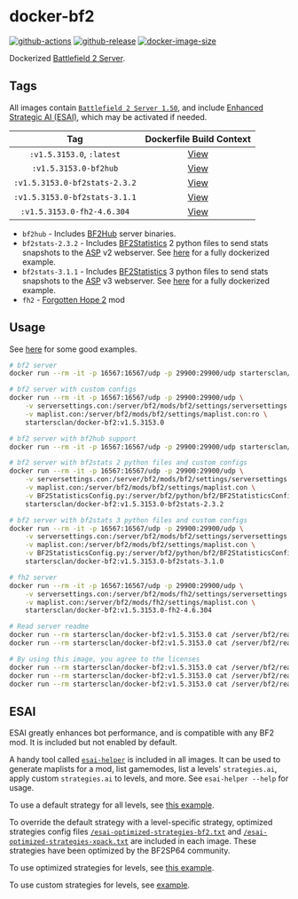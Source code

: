 # docker-bf2

[![github-actions](https://github.com/startersclan/docker-bf2/workflows/ci-master-pr/badge.svg)](https://github.com/startersclan/docker-bf2/actions)
[![github-release](https://img.shields.io/github/v/release/startersclan/docker-bf2?style=flat-square)](https://github.com/startersclan/docker-bf2/releases/)
[![docker-image-size](https://img.shields.io/docker/image-size/startersclan/docker-bf2/latest)](https://hub.docker.com/r/startersclan/docker-bf2)

Dockerized [Battlefield 2 Server](https://www.ea.com/games/battlefield/battlefield-2).

## Tags

All images contain [`Battlefield 2 Server 1.50`](https://www.bf-games.net/downloads/category/153/serverfiles.html), and include [Enhanced Strategic AI (ESAI)](https://www.moddb.com/mods/esai-enhanced-strategic-ai), which may be activated if needed.

| Tag | Dockerfile Build Context |
|:-------:|:---------:|
| `:v1.5.3153.0`, `:latest` | [View](variants/v1.5.3153.0 ) |
| `:v1.5.3153.0-bf2hub` | [View](variants/v1.5.3153.0-bf2hub ) |
| `:v1.5.3153.0-bf2stats-2.3.2` | [View](variants/v1.5.3153.0-bf2stats-2.3.2 ) |
| `:v1.5.3153.0-bf2stats-3.1.1` | [View](variants/v1.5.3153.0-bf2stats-3.1.1 ) |
| `:v1.5.3153.0-fh2-4.6.304` | [View](variants/v1.5.3153.0-fh2-4.6.304 ) |

- `bf2hub` - Includes [BF2Hub](https://www.bf2hub.com/home/serversetup.php) server binaries.
- `bf2stats-2.3.2` - Includes [BF2Statistics](https://github.com/startersclan/bf2stats) 2 python files to send stats snapshots to the [ASP](https://github.com/startersclan/bf2stats) v2 webserver. See [here](https://github.com/startersclan/bf2stats) for a fully dockerized example.
- `bf2stats-3.1.1` - Includes [BF2Statistics](https://github.com/startersclan/StatsPython) 3 python files to send stats snapshots to the [ASP](https://github.com/startersclan/ASP) v3 webserver. See [here](https://github.com/startersclan/ASP) for a fully dockerized example.
- `fh2` - [Forgotten Hope 2](http://www.forgottenhope.warumdarum.de) mod

## Usage

See [here](docs/examples) for some good examples.

```sh
# bf2 server
docker run --rm -it -p 16567:16567/udp -p 29900:29900/udp startersclan/docker-bf2:v1.5.3153.0

# bf2 server with custom configs
docker run --rm -it -p 16567:16567/udp -p 29900:29900/udp \
    -v serversettings.con:/server/bf2/mods/bf2/settings/serversettings.con:ro \
    -v maplist.con:/server/bf2/mods/bf2/settings/maplist.con:ro \
    startersclan/docker-bf2:v1.5.3153.0

# bf2 server with bf2hub support
docker run --rm -it -p 16567:16567/udp -p 29900:29900/udp startersclan/docker-bf2:v1.5.3153.0-bf2hub

# bf2 server with bf2stats 2 python files and custom configs
docker run --rm -it -p 16567:16567/udp -p 29900:29900/udp \
    -v serversettings.con:/server/bf2/mods/bf2/settings/serversettings.con \
    -v maplist.con:/server/bf2/mods/bf2/settings/maplist.con \
    -v BF2StatisticsConfig.py:/server/bf2/python/bf2/BF2StatisticsConfig.py:ro \
    startersclan/docker-bf2:v1.5.3153.0-bf2stats-2.3.2

# bf2 server with bf2stats 3 python files and custom configs
docker run --rm -it -p 16567:16567/udp -p 29900:29900/udp \
    -v serversettings.con:/server/bf2/mods/bf2/settings/serversettings.con \
    -v maplist.con:/server/bf2/mods/bf2/settings/maplist.con \
    -v BF2StatisticsConfig.py:/server/bf2/python/bf2/BF2StatisticsConfig.py:ro \
    startersclan/docker-bf2:v1.5.3153.0-bf2stats-3.1.0

# fh2 server
docker run --rm -it -p 16567:16567/udp -p 29900:29900/udp \
    -v serversettings.con:/server/bf2/mods/fh2/settings/serversettings.con \
    -v maplist.con:/server/bf2/mods/fh2/settings/maplist.con \
    startersclan/docker-bf2:v1.5.3153.0-fh2-4.6.304

# Read server readme
docker run --rm startersclan/docker-bf2:v1.5.3153.0 cat /server/bf2/readmes/readme-linux.txt # Linux
docker run --rm startersclan/docker-bf2:v1.5.3153.0 cat /server/bf2/readmes/readmeserver.txt # Windows

# By using this image, you agree to the licenses
docker run --rm startersclan/docker-bf2:v1.5.3153.0 cat /server/bf2/readmes/eula.txt # EULA for the BF2 dedicated Linux server
docker run --rm startersclan/docker-bf2:v1.5.3153.0 cat /server/bf2/readmes/lgpl.txt # LGPL
docker run --rm startersclan/docker-bf2:v1.5.3153.0 cat /server/bf2/readmes/pb_eula.txt # EULA for the EULA for PunkBuster
```

## ESAI

ESAI greatly enhances bot performance, and is compatible with any BF2 mod. It is included but not enabled by default.

A handy tool called [`esai-helper`](vendor/esai-helper) is included in all images. It can be used to generate maplists for a mod, list gamemodes, list a levels' `strategies.ai`, apply custom `strategies.ai` to levels, and more. See `esai-helper --help` for usage.

To use a default strategy for all levels, see [this example](docs/examples/v1.5-esai-default-strategy/).

To override the default strategy with a level-specific strategy, optimized strategies config files [``/esai-optimized-strategies-bf2.txt``](vendor/esai-optimized-strategies-bf2.txt) and [``/esai-optimized-strategies-xpack.txt``](vendor/esai-optimized-strategies-xpack.txt) are included in each image. These strategies have been optimized by the BF2SP64 community.

To use optimized strategies for levels, see [this example](docs/examples/v1.5-esai-optimized-strategies/).

To use custom strategies for levels, see [example](docs/examples/v1.5-esai-custom-strategies/).
